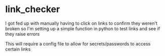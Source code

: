 # link_checker
I got fed up with manually having to click on links to confirm they weren't broken so I'm setting up a simple function in python to test links and see if they raise errors

This will require a config file to allow for secrets/passwords to access certain links
